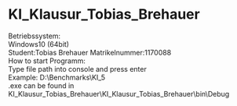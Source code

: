 # KI_Klausur_Tobias_Brehauer

Betriebssystem:
<br>
Windows10 (64bit)
 <br>
 Student:Tobias Brehauer   Matrikelnummer:1170088
 <br>
 How to start Programm:
 <br>
 Type file path into console and press enter
 <br>
 Example: D:\Benchmarks\KI_5
<br>
.exe can be found in KI_Klausur_Tobias_Brehauer\KI_Klausur_Tobias_Brehauer\bin\Debug
